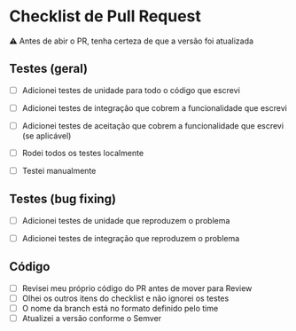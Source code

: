# Checklist de Pull Request

:warning: Antes de abir o PR, tenha certeza de que a versão foi atualizada


## Testes (geral)

- [ ] Adicionei testes de unidade para todo o código que escrevi
- [ ] Adicionei testes de integração que cobrem a funcionalidade que escrevi
- [ ] Adicionei testes de aceitação que cobrem a funcionalidade que escrevi (se aplicável)
- [ ] Rodei todos os testes localmente
- [ ] Testei manualmente


## Testes (bug fixing)

- [ ] Adicionei testes de unidade que reproduzem o problema
- [ ] Adicionei testes de integração que reproduzem o problema


## Código

- [ ] Revisei meu próprio código do PR antes de mover para Review
- [ ] Olhei os outros itens do checklist e não ignorei os testes
- [ ] O nome da branch está no formato definido pelo time
- [ ] Atualizei a versão conforme o Semver